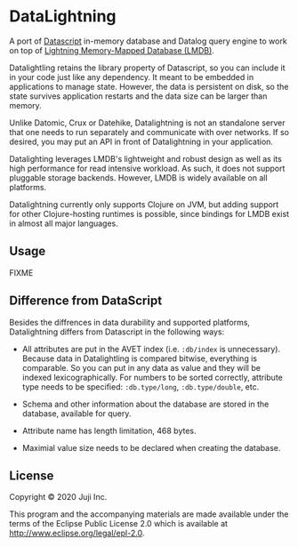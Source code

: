# DataLightning

A port of [Datascript](https://github.com/tonsky/datascript) in-memory database and Datalog query
engine to work on top of [Lightning Memory-Mapped Database
(LMDB)](https://en.wikipedia.org/wiki/Lightning_Memory-Mapped_Database). 

Datalightling retains the library property of Datascript, so you can include it in your code just like any dependency. It meant to be embedded in applications to
manage state. However, the data is persistent on disk, so the state survives application restarts and the data size can be larger than memory. 

Unlike Datomic, Crux or Datehike, Datalightning is not an standalone server that one needs to run separately and communicate with over networks. If so desired, you may put an API in front of Datalightning in your application. 

Datalighting leverages LMDB's lightweight and robust design as well as its high performance for read intensive workload. As such, it does not support pluggable storage backends. However, LMDB is widely available on all platforms.

Datalightning currently only supports Clojure on JVM, but adding support for other Clojure-hosting runtimes is possible, since bindings for LMDB exist in almost all major languages. 

## Usage

FIXME

## Difference from DataScript

Besides the diffrences in data durability and supported platforms, Datalightning differs from Datascript in the following ways:

* All attributes are put in the AVET index (i.e. `:db/index` is unnecessary). Because data in Datalightling is compared bitwise, everything is comparable. So you can put in any data as value and they will be indexed lexicographically. For numbers to be sorted correctly, attribute type needs to be specified: `:db.type/long`, `:db.type/double`, etc.

* Schema and other information about the database are stored in the database, available for query.

* Attribute name has length limitation, 468 bytes.

* Maximial value size needs to be declared when creating the database.


## License

Copyright © 2020 Juji Inc.

This program and the accompanying materials are made available under the
terms of the Eclipse Public License 2.0 which is available at
http://www.eclipse.org/legal/epl-2.0.

